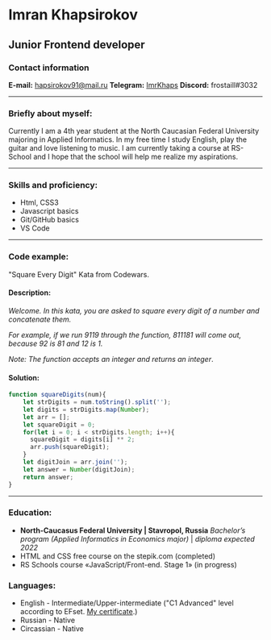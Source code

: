 # Imran Khapsirokov
## Junior Frontend developer
### Contact information

**E-mail:** hapsirokov91@mail.ru
**Telegram:** [ImrKhaps](https://t.me/ImrKhaps)
**Discord:** frostaill#3032

***
### Briefly about myself:
Currently I am a 4th year student at the North Caucasian Federal University majoring in Applied Informatics. 
In my free time I study English, play the guitar and love listening to music.
I am currently taking a course at RS-School and I hope that the school will help me realize my aspirations.
***
### Skills and proficiency:
* Html, CSS3
* Javascript basics
* Git/GitHub basics
* VS Code
***
### Code example:
"Square Every Digit" Kata from Codewars. 

#### Description:   

*Welcome. In this kata, you are asked to square every digit of a number and concatenate them.*

*For example, if we run 9119 through the function, 811181 will come out, because 92 is 81 and 12 is 1.*

*Note: The function accepts an integer and returns an integer*.

#### Solution: 
```javascript
function squareDigits(num){
    let strDigits = num.toString().split('');
    let digits = strDigits.map(Number);
    let arr = [];
    let squareDigit = 0;
    for(let i = 0; i < strDigits.length; i++){
      squareDigit = digits[i] ** 2;
      arr.push(squareDigit);
    }
    let digitJoin = arr.join('');
    let answer = Number(digitJoin);
    return answer;
}
```
***
### Education:
* **North-Caucasus Federal University | Stavropol, Russia**
*Bachelor’s program (Applied Informatics in Economics major)* | *diploma expected 2022* 
* HTML and CSS free course on the stepik.com (completed)
* RS Schools course «JavaScript/Front-end. Stage 1» (in progress)

### Languages:
* English - Intermediate/Upper-intermediate ("C1 Advanced" level according to EFset. [My certificate](https://www.efset.org/cert/U7nSCA).)
* Russian - Native
* Circassian - Native